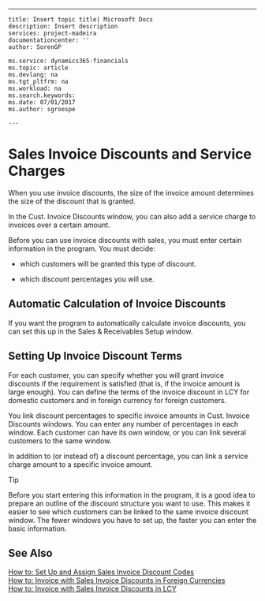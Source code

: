 ---
    title: Insert topic title| Microsoft Docs
    description: Insert description
    services: project-madeira
    documentationcenter: ''
    author: SorenGP

    ms.service: dynamics365-financials
    ms.topic: article
    ms.devlang: na
    ms.tgt_pltfrm: na
    ms.workload: na
    ms.search.keywords:
    ms.date: 07/01/2017
    ms.author: sgroespe

    ---
# Sales Invoice Discounts and Service Charges
When you use invoice discounts, the size of the invoice amount determines the size of the discount that is granted.  
  
 In the Cust. Invoice Discounts window, you can also add a service charge to invoices over a certain amount.  
  
 Before you can use invoice discounts with sales, you must enter certain information in the program. You must decide:  
  
-   which customers will be granted this type of discount.  
  
-   which discount percentages you will use.  
  
## Automatic Calculation of Invoice Discounts  
 If you want the program to automatically calculate invoice discounts, you can set this up in the Sales & Receivables Setup window.  
  
## Setting Up Invoice Discount Terms  
 For each customer, you can specify whether you will grant invoice discounts if the requirement is satisfied \(that is, if the invoice amount is large enough\). You can define the terms of the invoice discount in LCY for domestic customers and in foreign currency for foreign customers.  
  
 You link discount percentages to specific invoice amounts in Cust. Invoice Discounts windows. You can enter any number of percentages in each window. Each customer can have its own window, or you can link several customers to the same window.  
  
 In addition to \(or instead of\) a discount percentage, you can link a service charge amount to a specific invoice amount.  
  
> [!TIP]  
>  Before you start entering this information in the program, it is a good idea to prepare an outline of the discount structure you want to use. This makes it easier to see which customers can be linked to the same invoice discount window. The fewer windows you have to set up, the faster you can enter the basic information.  
  
## See Also  
 [How to: Set Up and Assign Sales Invoice Discount Codes](../how-to-set-up-and-assign-sales-invoice-discount-codes.md)   
 [How to: Invoice with Sales Invoice Discounts in Foreign Currencies](../how-to-invoice-with-sales-invoice-discounts-in-foreign-currencies.md)   
 [How to: Invoice with Sales Invoice Discounts in LCY](../how-to-invoice-with-sales-invoice-discounts-in-lcy.md)